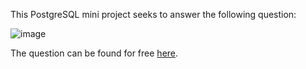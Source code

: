 This PostgreSQL mini project seeks to answer the following question:

![image](https://user-images.githubusercontent.com/79110046/207480112-f7773119-d097-41a2-a2ef-0267091034eb.png)

The question can be found for free [here](https://sqlpad.io/questions/69/number-of-happy-customers/).
